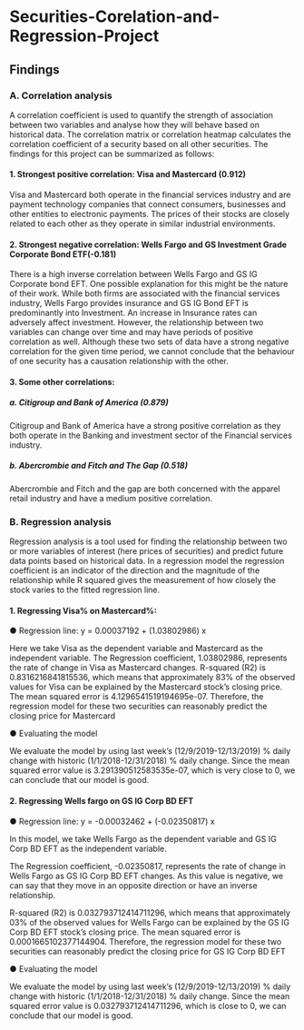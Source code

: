 # Securities-Corelation-and-Regression-Project

## Findings

### A.	Correlation analysis
A correlation coefficient is used to quantify the strength of association between two variables and analyse how they will behave based on historical data. The correlation matrix or correlation heatmap calculates the correlation coefficient of a security based on all other securities. The findings for this project can be summarized as follows:

#### 1.	Strongest positive correlation: Visa and Mastercard (0.912)
Visa and Mastercard both operate in the financial services industry and are payment technology companies that connect consumers, businesses and other entities to electronic payments. The prices of their stocks are closely related to each other as they operate in similar industrial environments.

#### 2.	Strongest negative correlation: Wells Fargo and GS Investment Grade Corporate Bond ETF(-0.181)
There is a high inverse correlation between Wells Fargo and GS IG Corporate bond EFT. One possible explanation for this might be the nature of their work. While both firms are associated with the financial services industry, Wells Fargo provides insurance and GS IG Bond EFT is predominantly into Investment. An increase in Insurance rates can adversely affect investment. However, the relationship between two variables can change over time and may have periods of positive correlation as well. Although these two sets of data have a strong negative correlation for the given time period, we cannot conclude that the behaviour of one security has a causation relationship with the other.


#### 3.	Some other correlations:

##### a.	Citigroup and Bank of America (0.879)
Citigroup and Bank of America have a strong positive correlation as they both operate in the Banking and investment sector of the Financial services industry.

##### b.	Abercrombie and Fitch and The Gap (0.518)
Abercrombie and Fitch and the gap are both concerned with the apparel retail industry and have a medium positive correlation.

### B.	Regression analysis
Regression analysis is a tool used for finding the relationship between two or more variables of interest (here prices of securities) and predict future data points based on historical data. In a regression model the regression coefficient is an indicator of the direction and the magnitude of the relationship while R squared gives the measurement of how closely the stock varies to the fitted regression line.

#### 1.	Regressing Visa% on Mastercard%:

●	Regression line: y = 0.00037192 + (1.03802986) x

Here we take Visa as the dependent variable and Mastercard as the independent variable. The Regression coefficient, 1.03802986, represents the rate of change in Visa as Mastercard changes. R-squared (R2) is 0.8316216841815536, which means that approximately 83% of the observed values for Visa can be explained by the Mastercard stock’s closing price. The 
mean squared error is 4.1296541519194695e-07. Therefore, the regression model for these two securities can reasonably predict the closing price for Mastercard

●	Evaluating the model

We evaluate the model by using last week’s (12/9/2019-12/13/2019) % daily change with historic (1/1/2018-12/31/2018) % daily change. Since the mean squared error value is 3.291390512583535e-07, which is very close to 0, we can conclude that our model is good.

#### 2.	Regressing Wells fargo on GS IG Corp BD EFT

●	Regression line: y = -0.00032462 + (-0.02350817) x

In this model, we take Wells Fargo as the dependent variable and GS IG Corp BD EFT as the independent variable.

The Regression coefficient, -0.02350817, represents the rate of change in Wells Fargo as GS IG Corp BD EFT changes. As this value is negative, we can say that they move in an opposite direction or have an inverse relationship. 

R-squared (R2) is 0.032793712414711296, which means that approximately 03% of the observed values for Wells Fargo can be explained by the GS IG Corp BD EFT stock’s closing price. The mean squared error is 0.0001665102377144904. Therefore, the regression model for these two securities can reasonably predict the closing price for GS IG Corp BD EFT

●	Evaluating the model

We evaluate the model by using last week’s (12/9/2019-12/13/2019) % daily change with historic (1/1/2018-12/31/2018) % daily change. Since the mean squared error value is 0.032793712414711296, which is close to 0, we can conclude that our model is good.


